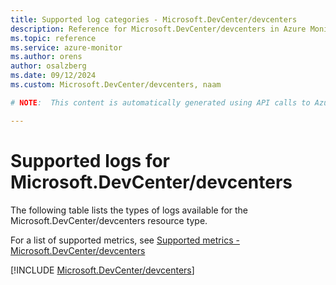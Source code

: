 ```yaml
---
title: Supported log categories - Microsoft.DevCenter/devcenters
description: Reference for Microsoft.DevCenter/devcenters in Azure Monitor Logs.
ms.topic: reference
ms.service: azure-monitor
ms.author: orens
author: osalzberg
ms.date: 09/12/2024
ms.custom: Microsoft.DevCenter/devcenters, naam

# NOTE:  This content is automatically generated using API calls to Azure. Any edits made on these files will be overwritten in the next run of the script. 

---
```





# Supported logs for Microsoft.DevCenter/devcenters  
The following table lists the types of logs available for the Microsoft.DevCenter/devcenters resource type.
  
  
  
For a list of supported metrics, see [Supported metrics - Microsoft.DevCenter/devcenters](../supported-metrics/microsoft-devcenter-devcenters-metrics.md)  
  

  
[!INCLUDE [Microsoft.DevCenter/devcenters](~/reusable-content/ce-skilling/azure/includes/azure-monitor/reference/logs/microsoft-devcenter-devcenters-logs-include.md)]  
  

